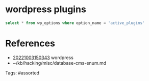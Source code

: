 # wordpress plugins
```sql
select * from wp_options where option_name = 'active_plugins'
```

# References
- [20221003150343](/zet/20221003150343/) wordpress
- ~/kb/hacking/misc/database-cms-enum.md

Tags:
    #assorted


